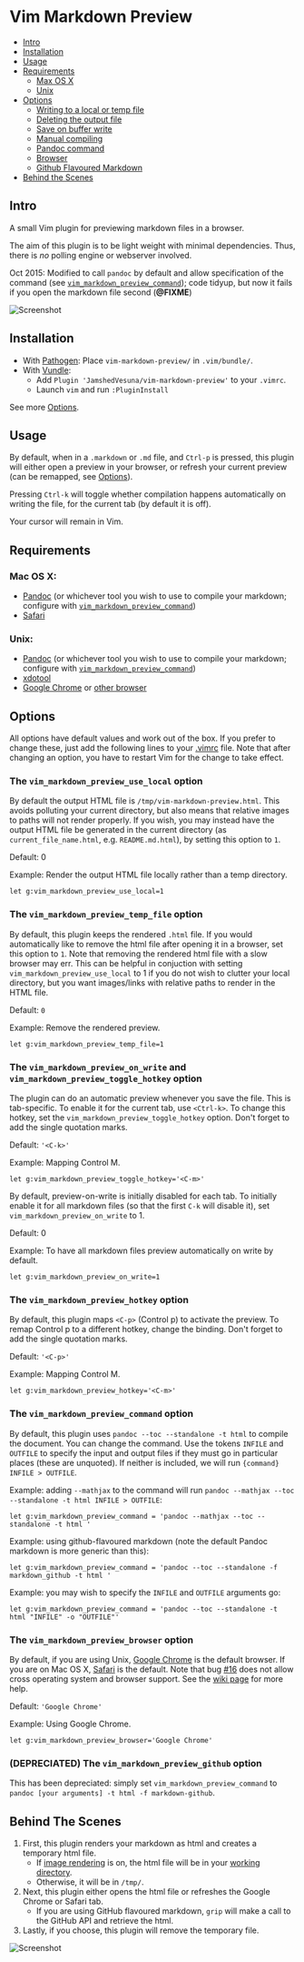 Vim Markdown Preview
====================

- [Intro](#intro)
- [Installation](#installation)
- [Usage](#usage)
- [Requirements](#requirements)
    - [Max OS X](#mac-os-x)
    - [Unix](#unix)
- [Options](#options)
    - [Writing to a local or temp file](#output)
    - [Deleting the output file](#temp)
    - [Save on buffer write](#toggle)
    - [Manual compiling](#manual)
    - [Pandoc command](#command)
    - [Browser](#browser)
    - [Github Flavoured Markdown](#github)
- [Behind the Scenes](#behind-the-scenes)

Intro
-----
A small Vim plugin for previewing markdown files in a browser.

The aim of this plugin is to be light weight with minimal dependencies. Thus, there is *no* polling engine or webserver involved.

Oct 2015: Modified to call `pandoc` by default and allow specification of the command (see [`vim_markdown_preview_command`](#command)); code tidyup, but now it fails if you open the markdown file second (**@FIXME**)

![Screenshot](images/screenshot.gif?raw=true "Preview on buffer write using Unix")

Installation
------------

* With [Pathogen](https://github.com/tpope/vim-pathogen): Place `vim-markdown-preview/` in `.vim/bundle/`.
* With [Vundle](https://github.com/VundleVim/Vundle.vim):
    * Add `Plugin 'JamshedVesuna/vim-markdown-preview'` to your `.vimrc`.
    * Launch `vim` and run `:PluginInstall`

See more [Options](#options).

Usage
-----

By default, when in a `.markdown` or `.md` file, and  `Ctrl-p` is pressed, this plugin will either open a preview in your browser, or refresh your current preview (can be remapped, see [Options](#options)).

Pressing `Ctrl-k` will toggle whether compilation happens automatically on writing the file, for the current tab (by default it is off).

Your cursor will remain in Vim.

Requirements
------------

### Mac OS X:

* [Pandoc](http://pandoc.org/) (or whichever tool you wish to use to compile your markdown; configure with [`vim_markdown_preview_command`](#command))
* [Safari](https://www.apple.com/safari/)

### Unix:

* [Pandoc](http://pandoc.org/) (or whichever tool you wish to use to compile your markdown; configure with [`vim_markdown_preview_command`](#command))
* [xdotool](https://github.com/jordansissel/xdotool)
* [Google Chrome](https://www.google.com/chrome/browser/) or [other browser](https://github.com/JamshedVesuna/vim-markdown-preview/wiki/Use-other-browser-to-preview-markdown#ubuntu-or-debian)

Options
-------
All options have default values and work out of the box. If you prefer to change these, just add the following lines to your [.vimrc](http://vim.wikia.com/wiki/Open_vimrc_file) file.
Note that after changing an option, you have to restart Vim for the change to take effect.

<a name='output'></a>
### The `vim_markdown_preview_use_local` option

By default the output HTML file is `/tmp/vim-markdown-preview.html`. This avoids polluting your current directory, but also means that relative images to paths will not render properly. If you wish, you may instead have the output HTML file be generated in the current directory (as `current_file_name.html`, e.g. `README.md.html`), by setting this option to `1`.

Default: 0

Example: Render the output HTML file locally rather than a temp directory.
```vim
let g:vim_markdown_preview_use_local=1
```

<a name='temp'></a>
### The `vim_markdown_preview_temp_file` option

By default, this plugin keeps the rendered `.html` file. If you would automatically like to remove the html file after opening it in a browser, set this option to `1`. Note that removing the rendered html file with a slow browser may err. This can be helpful in conjuction with setting `vim_markdown_preview_use_local` to 1 if you do not wish to clutter your local directory, but you want images/links with relative paths to render in the HTML file.

Default: `0`

Example: Remove the rendered preview.
```vim
let g:vim_markdown_preview_temp_file=1
```

<a name='toggle'></a>
### The `vim_markdown_preview_on_write` and `vim_markdown_preview_toggle_hotkey` option

The plugin can do an automatic preview whenever you save the file. This is tab-specific. To enable it for the current tab, use `<Ctrl-k>`. To change this hotkey, set the `vim_markdown_preview_toggle_hotkey` option. Don't forget to add the single quotation marks.

Default: `'<C-k>'`

Example: Mapping Control M.
```vim
let g:vim_markdown_preview_toggle_hotkey='<C-m>'
```

By default, preview-on-write is initially disabled for each tab. To initially enable it for all markdown files (so that the first `C-k` will disable it), set `vim_markdown_preview_on_write` to 1.

Default: 0

Example: To have all markdown files preview automatically on write by default.
```vim
let g:vim_markdown_preview_on_write=1
```

<a name='manual'></a>
### The `vim_markdown_preview_hotkey` option

By default, this plugin maps `<C-p>` (Control p) to activate the preview. To remap Control p to a different hotkey, change the binding. Don't forget to add the single quotation marks.

Default: `'<C-p>'`

Example: Mapping Control M.
```vim
let g:vim_markdown_preview_hotkey='<C-m>'
```

<a name='command'></a>
### The `vim_markdown_preview_command` option

By default, this plugin uses `pandoc --toc --standalone -t html` to compile the document. You can change the command. Use the tokens `INFILE` and `OUTFILE` to specify the input and output files if they must go in particular places (these are unquoted). If neither is included, we will run `{command} INFILE > OUTFILE`.

Example: adding `--mathjax` to the command will run `pandoc --mathjax --toc --standalone -t html INFILE > OUTFILE`:

```vim
let g:vim_markdown_preview_command = 'pandoc --mathjax --toc --standalone -t html '
```

Example: using github-flavoured markdown (note the default Pandoc markdown is more generic than this):

```vim
let g:vim_markdown_preview_command = 'pandoc --toc --standalone -f markdown_github -t html '
```

Example: you may wish to specify the `INFILE` and `OUTFILE` arguments go:

```vim
let g:vim_markdown_preview_command = 'pandoc --toc --standalone -t html "INFILE" -o "OUTFILE"'
```

<a name='browser'></a>
### The `vim_markdown_preview_browser` option

By default, if you are using Unix, [Google Chrome](https://www.google.com/chrome/) is the default browser. If you are on Mac OS X, [Safari](https://www.apple.com/safari/) is the default.
Note that bug [#16](https://github.com/JamshedVesuna/vim-markdown-preview/issues/16) does not allow cross operating system and browser support. See the [wiki page](https://github.com/JamshedVesuna/vim-markdown-preview/wiki/Use-other-browser-to-preview-markdown) for more help.

Default: `'Google Chrome'`

Example: Using Google Chrome.
```vim
let g:vim_markdown_preview_browser='Google Chrome'
```

<a name='github'></a>
### **(DEPRECIATED)** The `vim_markdown_preview_github` option

This has been depreciated: simply set `vim_markdown_preview_command` to `pandoc [your arguments] -t html -f markdown-github`.

Behind The Scenes
-----------------

1. First, this plugin renders your markdown as html and creates a temporary html file.
    * If [image rendering](#toggle) is on, the html file will be in your [working directory](https://en.wikipedia.org/wiki/Working_directory).
    * Otherwise, it will be in `/tmp/`.
2. Next, this plugin either opens the html file or refreshes the Google Chrome or Safari tab.
    * If you are using GitHub flavoured markdown, `grip` will make a call to the GitHub API and retrieve the html.
3. Lastly, if you choose, this plugin will remove the temporary file.

![Screenshot](images/screenshot-with-images.gif?raw=true "Render images and preview on buffer write using Mac OS X")

